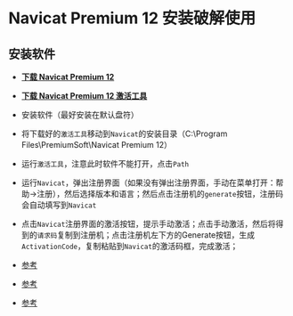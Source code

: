 # Navicat Premium 12 安装破解使用

## 安装软件

- [**下载 Navicat Premium 12**](https://www.navicat.com.cn/download/navicat-premium)
- [**下载 Navicat Premium 12 激活工具**](https://pan.baidu.com/s/1KUG0hM9SzgCnBzy4NuOj_Q)


- 安装软件（最好安装在默认盘符）
- 将下载好的`激活工具`移动到`Navicat`的安装目录（C:\Program Files\PremiumSoft\Navicat Premium 12）
- 运行`激活工具`，注意此时软件不能打开，点击`Path`
- 运行`Navicat`，弹出注册界面（如果没有弹出注册界面，手动在菜单打开：帮助->注册），然后选择版本和语言；然后点击注册机的`generate`按钮，注册码会自动填写到`Navicat`
- 点击`Navicat`注册界面的激活按钮，提示手动激活；点击手动激活，然后将得到的`请求码`复制到注册机；点击注册机左下方的Generate按钮，生成`ActivationCode`，复制粘贴到`Navicat`的激活码框，完成激活；

- [参考](https://blog.csdn.net/y526089989/article/details/89404581)
- [参考](https://blog.csdn.net/Edogawa_Konan/article/details/84928344)
- [参考](https://blog.csdn.net/zdagf/article/details/83987576)